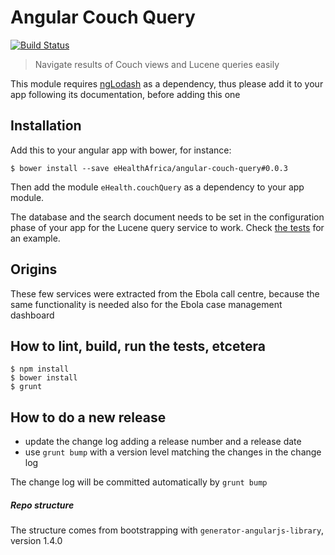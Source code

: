 # Angular Couch Query
[![Build Status](https://travis-ci.org/eHealthAfrica/angular-couch-query.svg?branch=0.0.0)](https://travis-ci.org/eHealthAfrica/angular-couch-query)
> Navigate results of Couch views and Lucene queries easily

This module requires [ngLodash](https://github.com/rockabox/ng-lodash)
as a dependency, thus please add it to your app following its
documentation, before adding this one

## Installation

Add this to your angular app with bower, for instance:

    $ bower install --save eHealthAfrica/angular-couch-query#0.0.3

Then add the module `eHealth.couchQuery` as a dependency to your app module.

The database and the search document needs to be set in the
configuration phase of your app for the Lucene query service to
work. Check [the
tests](https://github.com/eHealthAfrica/angular-couch-query/blob/master/test/unit/eHealth.couchQuery/services/lucene-query-factory.js#L9)
for an example.

## Origins

These few services were extracted from the Ebola call centre, because
the same functionality is needed also for the Ebola case management
dashboard

## How to lint, build, run the tests, etcetera

    $ npm install
    $ bower install
    $ grunt

## How to do a new release

- update the change log adding a release number and a release date
- use `grunt bump` with a version level matching the changes in the change log

The change log will be committed automatically by `grunt bump`

##### Repo structure

The structure comes from bootstrapping with
`generator-angularjs-library`, version 1.4.0
